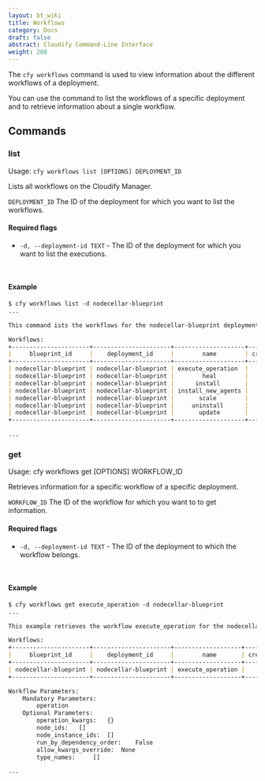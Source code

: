 ```yaml
---
layout: bt_wiki
title: Workflows
category: Docs
draft: false
abstract: Cloudify Command-Line Interface
weight: 260
---
```


The `cfy workflows` command is used to view information about the different workflows of a deployment.

You can use the command to list the workflows of a specific deployment and to retrieve information about a single workflow.


## Commands

### list

Usage: `cfy workflows list [OPTIONS] DEPLOYMENT_ID`

Lists all workflows on the Cloudify Manager.

`DEPLOYMENT_ID` The ID of the deployment for which you want to list the workflows.

#### Required flags

* `-d, --deployment-id TEXT` - The ID of the deployment for which you want to list the executions.


&nbsp;
#### Example

```markdown
$ cfy workflows list -d nodecellar-blueprint
...

This command ists the workflows for the nodecellar-blueprint deployment.

Workflows:
+----------------------+----------------------+--------------------+------------+
|     blueprint_id     |    deployment_id     |        name        | created_at |
+----------------------+----------------------+--------------------+------------+
| nodecellar-blueprint | nodecellar-blueprint | execute_operation  |    None    |
| nodecellar-blueprint | nodecellar-blueprint |        heal        |    None    |
| nodecellar-blueprint | nodecellar-blueprint |      install       |    None    |
| nodecellar-blueprint | nodecellar-blueprint | install_new_agents |    None    |
| nodecellar-blueprint | nodecellar-blueprint |       scale        |    None    |
| nodecellar-blueprint | nodecellar-blueprint |     uninstall      |    None    |
| nodecellar-blueprint | nodecellar-blueprint |       update       |    None    |
+----------------------+----------------------+--------------------+------------+

...
```


### get

Usage: cfy workflows get [OPTIONS] WORKFLOW_ID

Retrieves information for a specific workflow of a specific deployment.

`WORKFLOW_ID` The ID of the workflow for which you want to to get information.

#### Required flags

*  `-d, --deployment-id TEXT` - The ID of the deployment to which the workflow belongs.


&nbsp;
#### Example

```markdown
$ cfy workflows get execute_operation -d nodecellar-blueprint
...

This example retrieves the workflow execute_operation for the nodecellar-blueprint deployment.

Workflows:
+----------------------+----------------------+-------------------+------------+
|     blueprint_id     |    deployment_id     |        name       | created_at |
+----------------------+----------------------+-------------------+------------+
| nodecellar-blueprint | nodecellar-blueprint | execute_operation |    None    |
+----------------------+----------------------+-------------------+------------+

Workflow Parameters:
	Mandatory Parameters:
		operation
	Optional Parameters:
		operation_kwargs: 	{}
		node_ids: 	[]
		node_instance_ids: 	[]
		run_by_dependency_order: 	False
		allow_kwargs_override: 	None
		type_names: 	[]

...
```